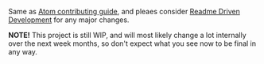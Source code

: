 Same as [Atom contributing guide](https://github.com/atom/atom/blob/master/CONTRIBUTING.md), and pleaes consider [Readme Driven Development](http://tom.preston-werner.com/2010/08/23/readme-driven-development.html) for any major changes.

**NOTE!** This project is still WIP, and will most likely change a lot internally over the next week months, so don't expect what you see now to be final in any way.
